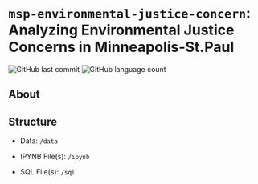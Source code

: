 # `msp-environmental-justice-concern`: Analyzing Environmental Justice Concerns in Minneapolis-St.Paul

![GitHub last commit](https://img.shields.io/github/last-commit/mattiegisselbeck/msp-environmental-justice-concern)
![GitHub language count](https://img.shields.io/github/languages/count/mattiegisselbeck/msp-environmental-justice-concern)


## About


## Structure
* Data: `/data`

* IPYNB File(s): `/ipynb`

* SQL File(s): `/sql`
